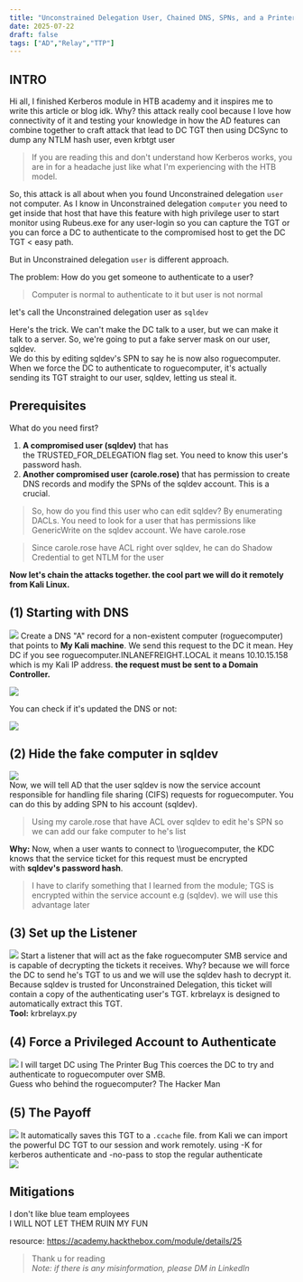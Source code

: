 ```yaml
---
title: "Unconstrained Delegation User, Chained DNS, SPNs, and a Printer to Pwn a Domain"
date: 2025-07-22
draft: false
tags: ["AD","Relay","TTP"]
---
```


## INTRO
Hi all, I finished Kerberos module in HTB academy and it inspires me to write this article or blog idk. Why? this attack really cool because I love how connectivity of it and testing your knowledge in how the AD features can combine together to craft attack that lead to DC TGT then using DCSync to dump any NTLM hash user, even krbtgt user

>If you are reading this and don't understand how Kerberos works, you are in for a headache just like what I'm experiencing with the HTB model.

So, this attack is all about when you found Unconstrained delegation `user` not computer. As I know in Unconstrained delegation `computer` you need to get inside that host that have this feature with high privilege user to start monitor using Rubeus.exe for any user-login so you can capture the TGT or you can force a DC to authenticate to the compromised host to get the DC TGT < easy path.

But in Unconstrained delegation `user` is different approach. 

The problem:
How do you get someone to authenticate to a user?
> Computer is normal to authenticate to it but user is not normal

let's call the Unconstrained delegation user as `sqldev`

Here's the trick. We can't make the DC talk to a user, but we can make it talk to a server. So, we're going to put a fake server mask on our user, sqldev.  
We do this by editing sqldev's SPN to say he is now also roguecomputer. When we force the DC to authenticate to roguecomputer, it's actually sending its TGT straight to our user, sqldev, letting us steal it.

## Prerequisites
What do you need first?
1. **A compromised user (sqldev)** that has the TRUSTED_FOR_DELEGATION flag set. You need to know this user's password hash.
2. **Another compromised user (carole.rose)** that has permission to create DNS records and modify the SPNs of the sqldev account. This is a crucial.

> So, how do you find this user who can edit sqldev? By enumerating DACLs. You need to look for a user that has permissions like GenericWrite on the sqldev account. We have carole.rose

>Since carole.rose have ACL right over sqldev, he can do Shadow Credential to get NTLM for the user

**Now let's chain the attacks together. the cool part we will do it remotely from Kali Linux.**

## (1) Starting with DNS
![](Pastedimage20250708005938.png)
Create a DNS "A" record for a non-existent computer (roguecomputer) that points to **My Kali machine**. We send this request to the DC
it mean. Hey DC if you see roguecomputer.INLANEFREIGHT.LOCAL it means 10.10.15.158 which is my Kali IP address. **the request must be sent to a Domain Controller.**

![](Pastedimage20250722031233.png)

You can check if it's updated the DNS or not:  

![](nslookup.png)

## (2) Hide the fake computer in sqldev
![](FakeServer.png)  
Now, we will tell AD that the user sqldev is now the service account responsible for handling file sharing (CIFS) requests for roguecomputer. You can do this by adding SPN to his account (sqldev).
>Using my carole.rose that have ACL over sqldev to edit he's SPN so we can add our fake computer to he's list

**Why:** Now, when a user wants to connect to \\\roguecomputer, the KDC knows that the service ticket for this request must be encrypted with **sqldev's password hash**.

>I have to clarify something that I learned from the module; TGS is encrypted within the service account e.g (sqldev). we will use this advantage later

## (3) Set up the Listener
![](Li.png)
Start a listener that will act as the fake roguecomputer SMB service and is capable of decrypting the tickets it receives. Why? because we will force the DC to send he's TGT to us and we will use the sqldev hash to decrypt it.  
Because sqldev is trusted for Unconstrained Delegation, this ticket will contain a copy of the authenticating user's TGT. krbrelayx is designed to automatically extract this TGT.  
**Tool:** krbrelayx.py

## (4) Force a Privileged Account to Authenticate
![](Force.png)
I will target DC using The Printer Bug This coerces the DC to try and authenticate to roguecomputer over SMB.   
Guess who behind the roguecomputer? The Hacker Man

## (5) The Payoff
![](relay.png)
It automatically saves this TGT to a `.ccache` file. from Kali we can import the powerful DC TGT to our session and work remotely. using -K for kerberos authenticate and -no-pass to stop the regular authenticate  
![](dump.png)     
  
## Mitigations

I don't like blue team employees   
I WILL NOT LET THEM RUIN MY FUN  


resource: https://academy.hackthebox.com/module/details/25  

>Thank u for reading  
_Note: if there is any misinformation, please DM in LinkedIn_
 






